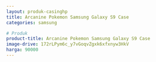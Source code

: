 ```yaml
---
layout: produk-casinghp
title: Arcanine Pokemon Samsung Galaxy S9 Case
categories: samsung

# Produk
product-title: Arcanine Pokemon Samsung Galaxy S9 Case
image-drive: 172rLPym6c_y7vGoqvZgxk6xfxnyw3HkV
harga: 90000
---
```

